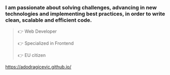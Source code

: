 ### I am passionate about solving challenges, advancing in new technologies and implementing best practices, in order to write clean, scalable and efficient code.

> 👉 Web Developer
> 
> 👉 Specialized in Frontend
> 
> 👉 EU citizen 

https://adodragicevic.github.io/
